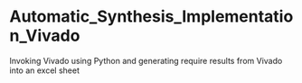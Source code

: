 # Automatic_Synthesis_Implementation_Vivado
Invoking Vivado using Python and generating require results from Vivado into an excel sheet
